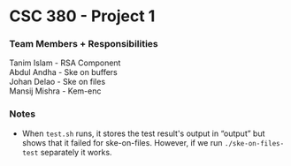 # CSC 380 - Project 1
### Team Members + Responsibilities
Tanim Islam - RSA Component <br/>
Abdul Andha - Ske on buffers <br/>
Johan Delao - Ske on files <br/>
Mansij Mishra - Kem-enc <br/>
### Notes
- When `test.sh` runs, it stores the test result's output in “output” but shows that it failed for ske-on-files. However, if we run `./ske-on-files-test` separately it works. 
